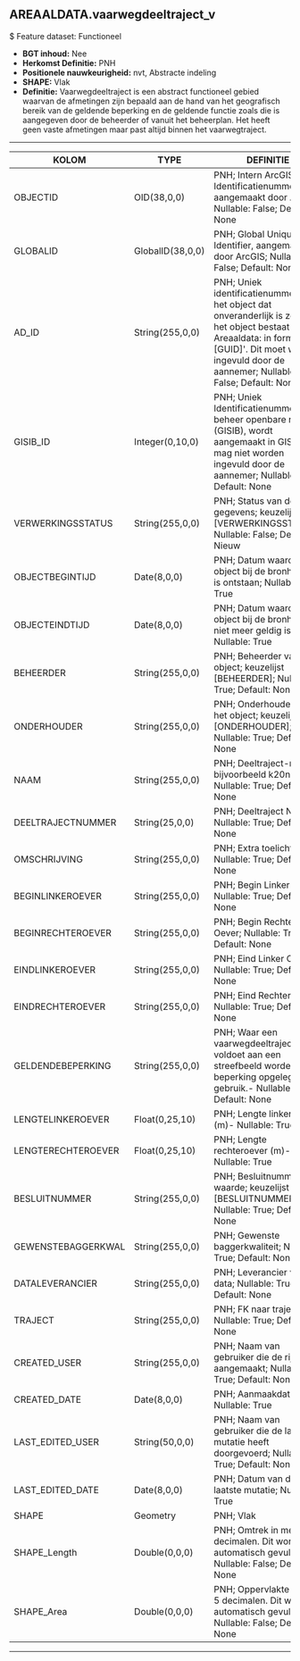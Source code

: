 ﻿## AREAALDATA.vaarwegdeeltraject_v

$ Feature dataset: Functioneel


* __BGT inhoud:__ Nee
* __Herkomst Definitie:__ PNH
* __Positionele nauwkeurigheid:__ nvt, Abstracte indeling
* __SHAPE:__ Vlak
* __Definitie:__
Vaarwegdeeltraject is een abstract functioneel gebied waarvan
de afmetingen zijn bepaald aan de hand van het geografisch
bereik van de geldende beperking en de geldende functie
zoals die is aangegeven door de beheerder of vanuit het
beheerplan. Het heeft geen vaste afmetingen maar past
altijd binnen het vaarwegtraject.


***

|KOLOM                               |TYPE                |DEFINITIE|
|------                              |----                |-----    |
|OBJECTID                            |OID(38,0,0)         |PNH; Intern ArcGIS Identificatienummer, aangemaakt door ArcGIS; Nullable: False; Default: None|
|GLOBALID                            |GlobalID(38,0,0)    |PNH; Global Unique Identifier,  aangemaakt door ArcGIS; Nullable: False; Default: None|
|AD_ID                               |String(255,0,0)     |PNH; Uniek identificatienummer voor het object dat onveranderlijk is zolang het object bestaat in Areaaldata: in format 'AD.[GUID]'. Dit moet worden ingevuld door de aannemer; Nullable: False; Default: None|
|GISIB_ID                            |Integer(0,10,0)     |PNH; Uniek Identificatienummer beheer openbare ruimte (GISIB), wordt aangemaakt in GISIB en mag niet worden ingevuld door de aannemer; Nullable: True; Default: None|
|VERWERKINGSSTATUS                   |String(255,0,0)     |PNH; Status van de gegevens; keuzelijst [VERWERKINGSSTATUS]; Nullable: False; Default: Nieuw|
|OBJECTBEGINTIJD                     |Date(8,0,0)         |PNH; Datum waarop het object bij de bronhouder is ontstaan; Nullable: True|
|OBJECTEINDTIJD                      |Date(8,0,0)         |PNH; Datum waarop het object bij de bronhouder niet meer geldig is; Nullable: True|
|BEHEERDER                           |String(255,0,0)     |PNH; Beheerder van het object; keuzelijst [BEHEERDER]; Nullable: True; Default: None|
|ONDERHOUDER                         |String(255,0,0)     |PNH; Onderhouder van het object; keuzelijst [ONDERHOUDER]; Nullable: True; Default: None|
|NAAM                                |String(255,0,0)     |PNH; Deeltraject-naam, bijvoorbeeld k20n-d; Nullable: True; Default: None|
|DEELTRAJECTNUMMER                   |String(25,0,0)      |PNH; Deeltraject Nr; Nullable: True; Default: None|
|OMSCHRIJVING                        |String(255,0,0)     |PNH; Extra toelichting; Nullable: True; Default: None|
|BEGINLINKEROEVER                    |String(255,0,0)     |PNH; Begin Linker Oever; Nullable: True; Default: None|
|BEGINRECHTEROEVER                   |String(255,0,0)     |PNH; Begin Rechter Oever; Nullable: True; Default: None|
|EINDLINKEROEVER                     |String(255,0,0)     |PNH; Eind Linker Oever; Nullable: True; Default: None|
|EINDRECHTEROEVER                    |String(255,0,0)     |PNH; Eind Rechter Oever; Nullable: True; Default: None|
|GELDENDEBEPERKING                   |String(255,0,0)     |PNH; Waar een vaarwegdeeltraject niet voldoet aan een streefbeeld worden beperking opgelegd qua gebruik.- Nullable: True; Default: None|
|LENGTELINKEROEVER                   |Float(0,25,10)      |PNH; Lengte linkeroever (m)- Nullable: True|
|LENGTERECHTEROEVER                  |Float(0,25,10)      |PNH; Lengte rechteroever (m)- Nullable: True|
|BESLUITNUMMER                       |String(255,0,0)     |PNH; Besluitnummer waarde; keuzelijst [BESLUITNUMMER]; Nullable: True; Default: None|
|GEWENSTEBAGGERKWAL                  |String(255,0,0)     |PNH; Gewenste baggerkwaliteit; Nullable: True; Default: None|
|DATALEVERANCIER                     |String(255,0,0)     |PNH; Leverancier van de data; Nullable: True; Default: None|
|TRAJECT                             |String(255,0,0)     |PNH; FK naar traject_v; Nullable: True; Default: None|
|CREATED_USER                        |String(255,0,0)     |PNH; Naam van gebruiker die de rij heeft aangemaakt; Nullable: True; Default: None|
|CREATED_DATE                        |Date(8,0,0)         |PNH; Aanmaakdatum; Nullable: True|
|LAST_EDITED_USER                    |String(50,0,0)      |PNH; Naam van gebruiker die de laatste mutatie heeft doorgevoerd; Nullable: True; Default: None|
|LAST_EDITED_DATE                    |Date(8,0,0)         |PNH; Datum van de laatste mutatie; Nullable: True|
|SHAPE                               |Geometry            |PNH; Vlak|
|SHAPE_Length                        |Double(0,0,0)       |PNH; Omtrek in meters, 5 decimalen. Dit wordt automatisch gevuld; Nullable: False; Default: None|
|SHAPE_Area                          |Double(0,0,0)       |PNH; Oppervlakte in m2, 5 decimalen. Dit wordt automatisch gevuld; Nullable: False; Default: None|


***

